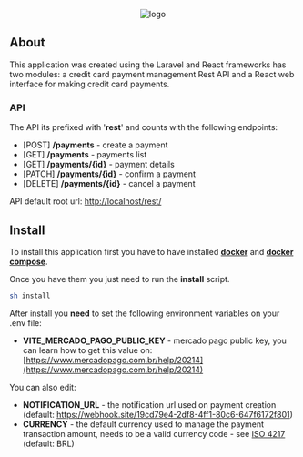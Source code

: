 <p align="center">
    <picture>
      <source media="(prefers-color-scheme: dark)" srcset="https://jaya.tech/images/logo-white.png" />
      <source media="(prefers-color-scheme: light)" srcset="https://jaya.tech/images/logo-black.png" />
      <img alt="logo" src="https://jaya.tech/images/logo-black.png" />
    </picture>
</p>

## About

This application was created using the Laravel and React frameworks has two modules: a credit card payment management Rest API and a React web interface for making credit card payments.

### API

The API its prefixed with '**rest**' and counts with the following endpoints:

- \[POST\] **/payments** - create a payment
- \[​GET\] **/payments** - payments list
- \[​GET\] **/payments/{id}** - payment details
- \[PATCH\] **/payments/{id}** - confirm a payment
- \[DELETE\] **/payments/{id}** - cancel a payment

API default root url: [http://localhost/rest/](http://localhost/rest/)

## Install

To install this application first you have to have installed **[docker](https://docs.docker.com/engine/install)** and **[docker compose](https://docs.docker.com/compose/install)**.

Once you have them you just need to run the **install** script.

```sh
sh install
```

After install you **need** to set the following environment variables on your .env file:
- **VITE_MERCADO_PAGO_PUBLIC_KEY** - mercado pago public key, you can learn how to get this value on: [https://www.mercadopago.com.br/help/20214](https://www.mercadopago.com.br/help/20214)

You can also edit:
- **NOTIFICATION_URL** - the notification url used on payment creation (default: https://webhook.site/19cd79e4-2df8-4ff1-80c6-647f6172f801)
- **CURRENCY** - the default currency used to manage the payment transaction amount, needs to be a valid currency code - see  [ISO 4217](https://en.wikipedia.org/wiki/ISO_4217) (default: BRL)

